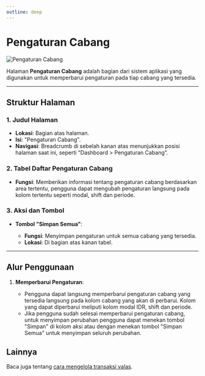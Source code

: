 ```yaml
---
outline: deep
---
```


# Pengaturan Cabang

![Pengaturan Cabang](/pengaturan-cabang.png)

Halaman **Pengaturan Cabang** adalah bagian dari sistem aplikasi yang digunakan untuk memperbarui pengaturan pada tiap cabang yang tersedia.

---

## Struktur Halaman

### 1. **Judul Halaman**

- **Lokasi**: Bagian atas halaman.
- **Isi**: "Pengaturan Cabang".
- **Navigasi**: Breadcrumb di sebelah kanan atas menunjukkan posisi halaman saat ini, seperti “Dashboard > Pengaturan Cabang”.

### 2. **Tabel Daftar Pengaturan Cabang**

- **Fungsi**: Memberikan informasi tentang pengaturan cabang berdasarkan area tertentu, pengguna dapat mengubah pengaturan langsung pada kolom tertentu seperti modal, shift dan periode.

### 3. **Aksi dan Tombol**

- **Tombol "Simpan Semua"**:

  - **Fungsi**: Menyimpan pengaturan untuk semua cabang yang tersedia.
  - **Lokasi**: Di bagian atas kanan tabel.

---

## Alur Penggunaan

1. **Memperbarui Pengaturan**:

   - Pengguna dapat langsung memperbarui pengaturan cabang yang tersedia langsung pada kolom cabang yang akan di perbarui. Kolom yang dapat diperbarui meliputi kolom modal IDR, shift dan periode.
   - Jika pengguna sudah selesai memperbarui pengaturan cabang, untuk menyimpan perubahan pengguna dapat menekan tombol "Simpan" di kolom aksi atau dengan menekan tombol "Simpan Semua" untuk menyimpan seluruh perubahan.

## Lainnya

Baca juga tentang [cara mengelola transaksi valas](/transaksi/transaksi-valas).
